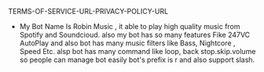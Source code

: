 TERMS-OF-SERVICE-URL-PRIVACY-POLICY-URL

- My Bot Name Is Robin Music , it able to play high quality music from Spotify and Soundcioud. also my bot has so many features Fike 247VC AutoPlay and
also bot has many music filters like Bass, Nightcore , Speed Etc. alsp bot has many command like loop, back stop.skip.volume so people can manage bot easily
bot's prefix is r and also support slash.
